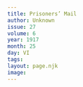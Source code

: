 ```yaml
---
title: Prisoners’ Mail
author: Unknown
issue: 27
volume: 6
year: 1917
month: 25
day: VI
tags:
layout: page.njk
image:
---
```





